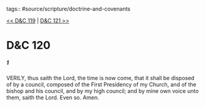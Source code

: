 tags:: #source/scripture/doctrine-and-covenants

[<< D&C 119](/doctrine-and-covenants/D&C_119.md) | [D&C 121 >>](/doctrine-and-covenants/D&C_121.md)

# D&C 120

##### 1

VERILY, thus saith the Lord, the time is now come, that it shall be disposed of by a council, composed of the First Presidency of my Church, and of the bishop and his council, and by my high council; and by mine own voice unto them, saith the Lord. Even so. Amen.
